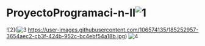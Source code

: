 # ProyectoProgramaci-n-II![1](https://user-images.githubusercontent.com/106574135/185252945-e25e761c-2d35-4241-9ef5-b4a4260fae38.jpg)
![2](![3](https://user-images.githubusercontent.com/106574135/185252965-039e7572-b8f4-44fd-a72c-435480952326.jpg)
https://user-images.githubusercontent.com/106574135/185252957-3654aec2-cb3f-424b-952c-bc4ebf54a18b.jpg)
![4](https://user-images.githubusercontent.com/106574135/185252977-40c9ac1c-5141-4900-a0d0-ca5169c5fd34.jpg)
